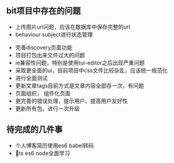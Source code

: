 ## bit项目中存在的问题
* 上传图片url问题，应该在数据库中保存完整的url
* behaviour subject进行状态管理
- 完善discovery页面功能
- 项目打包出来文件过大的问题
- ie兼容性问题，特别是使用tui-editor之后出现严重问题
- 采取更全面的ui，目前项目中css文件比较杂乱，应该统一规范化
- 进行全面测试
- 更新文章tags目前方式是文章内容全部存一次，有问题
- 页面组织， 组件化页面
- 更完善的错误处理，提示用户，提高用户友好性
- 更新所有包，进行一次升级
## 待完成的几件事
- 个人博客简历使用es6 babel转码
- ts es6 node全面学习